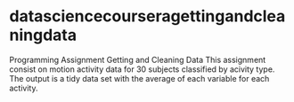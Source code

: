 # datasciencecourseragettingandcleaningdata
Programming Assignment Getting and Cleaning Data
This assignment consist on motion activity data for 30 subjects classified by acivity type.
The output is a tidy data set with the average of each variable for each activity.
